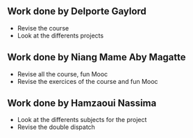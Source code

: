 ## Work done by Delporte Gaylord

  - Revise the course
  - Look at the differents projects
	
## Work done by Niang Mame Aby Magatte

  - Revise all the course, fun Mooc
  - Revise the exercices of the course and fun Mooc
	
## Work done by Hamzaoui Nassima

  - Look at the differents subjects for the project
  - Revise the double dispatch